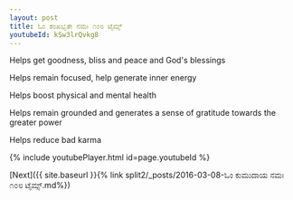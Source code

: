 ```yaml
---
layout: post
title: ಓಂ ಶಂಖಭೃತೇ ನಮಃ ೧೦೮ ಟೈಮ್ಸ್
youtubeId: kSw3lrQvkg8
---
```

 
 
Helps get goodness, bliss and peace and God's blessings
 
Helps remain focused, help generate inner energy 
 
Helps boost physical and mental health 
 
Helps remain grounded and generates a sense of gratitude towards the greater power 
 
Helps reduce bad karma
 
 
 
 


{% include youtubePlayer.html id=page.youtubeId %}
 
[Next]({{ site.baseurl }}{% link  split2/_posts/2016-03-08-ಓಂ ಕುಮುದಾಯ ನಮಃ ೧೦೮ ಟೈಮ್ಸ್.md%})
 
